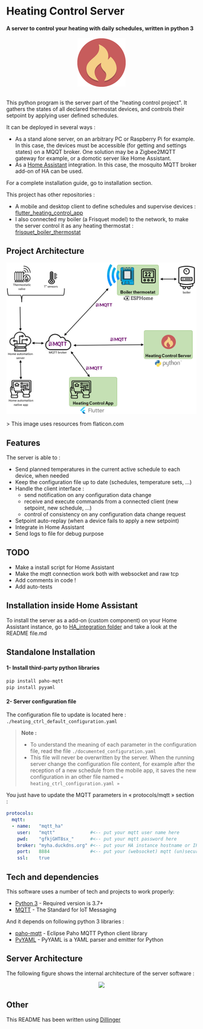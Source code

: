 # Heating Control Server
#### A server to control your heating with daily schedules, written in python 3

<p align="middle">
	<img src="doc/img/icon-default.png"/>
</p>

##

This python program is the server part of the "heating control project".
It gathers the states of all declared thermostat devices, and controls their setpoint by applying user defined schedules.

It can be deployed in several ways :
- As a stand alone server, on an arbitrary PC or Raspberry Pi for example. In this case, the devices must be accessible (for getting and settings states) on a MQQT broker. One solution may be a Zigbee2MQTT gateway for example, or a domotic server like Home Assistant.
- As a [Home Assistant] integration. In this case, the mosquito MQTT broker add-on of HA can be used.

For a complete installation guide, go to installation section.

This project has other repositories :
- A mobile and desktop client to define schedules and supervise devices : [flutter_heating_control_app]
- I also connected my boiler (a Frisquet model) to the network, to make the server control it as any heating thermostat : [frisquet_boiler_thermostat]

## Project Architecture
<p align="middle">
	<img src="doc/img/project_arch.png"/>
</p>
> This image uses resources from flaticon.com

## Features
The server is able to :
- Send planned temperatures in the current active schedule to each device, when needed
- Keep the configuration file up to date (schedules, temperature sets, ...)
- Handle the client interface :
	- send notification on any configuration data change
	- receive and execute commands from a connected client (new setpoint, new schedule, ...)
	- control of consistency on any configuration data change request
- Setpoint auto-replay (when a device fails to apply a new setpoint)
- Integrate in Home Assistant
- Send logs to file for debug purpose

## TODO
- Make a install script for Home Assistant
- Make the mqtt connection work both with websocket and raw tcp
- Add comments in code !
- Add auto-tests

## Installation inside Home Assistant
To install the server as a add-on (custom component) on your Home Assistant instance, go to [HA_integration folder](./HA_integration/) and take a look at the README file.md

## Standalone Installation

#### 1- Install third-party python libraries
```sh
pip install paho-mqtt
pip install pyyaml
```

#### 2- Server configuration file
The configuration file to update is located here : `./heating_ctrl_default_configuration.yaml`

> **Note :**
> - To understand the meaning of each parameter in the configuration file, read the file `./documented_configuration.yaml`
> - This file will never be overwritten by the server. When the running server change the configuration file content, for example after the reception of a new schedule from the mobile app, it saves the new configuration in an other file named `« heating_ctrl_configuration.yaml »`

You just have to update the MQTT parameters in « protocols/mqtt » section :
  ```yaml
  protocols:
    mqtt:
    - name:   "mqtt_ha"
      user:   "mqtt"             #<-- put your mqtt user name here
      pwd:    "gfkjGHT8sx_"      #<-- put your mqtt password here
      broker: "myha.duckdns.org" #<-- put your HA instance hostname or IP address here
      port:   8884               #<-- put your (websocket) mqtt (un)secure port here
      ssl:    true
  ```

## Tech and dependencies
This software uses a number of tech and projects to work properly:
- [Python 3] - Required version is 3.7+
- [MQTT] - The Standard for IoT Messaging

And it depends on following python 3 libraries :
- [paho-mqtt] -  Eclipse Paho MQTT Python client library
- [PyYAML] - PyYAML is a YAML parser and emitter for Python


## Server Architecture
The following figure shows the internal architecture of the server software :
<p align="middle">
	<img src="doc/img/server_arch.png"/>
</p>

## Other
This README has been written using [Dillinger]

[//]: # (These are reference links used in the body of this note and get stripped out when the markdown processor does its job. There is no need to format nicely because it shouldn't be seen. Thanks SO - http://stackoverflow.com/questions/4823468/store-comments-in-markdown-syntax)

  [flutter_heating_control_app]: <https://github.com/celariss/flutter_heating_control_app/>
  [frisquet_boiler_thermostat]: <https://github.com/celariss/frisquet_boiler_thermostat/>
  [python 3]: <https://www.python.org/about/>
  [mqtt]: <https://mqtt.org/>
  [home assistant]: <https://www.home-assistant.io/>
  [paho-mqtt]: <https://pypi.org/project/paho-mqtt/>
  [pyyaml]: <https://pyyaml.org/wiki/PyYAMLDocumentation>
  [dillinger]: <https://dillinger.io/>
  